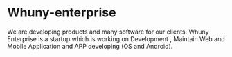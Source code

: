 # Whuny-enterprise
We are developing products and many software for our clients. Whuny Enterprise is a startup which is working on Development , Maintain Web and Mobile Application and APP developing (OS and Android).
